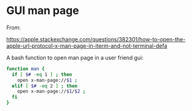 
# GUI man page

From:  

https://apple.stackexchange.com/questions/382301/how-to-open-the-apple-url-protocol-x-man-page-in-iterm-and-not-terminal-defa

A bash function to open man page in a user friend gui:

```bash
function man {
  if [ $# -eq 1 ] ; then
    open x-man-page://$1 ;
  elif [ $# -eq 2 ] ; then
    open x-man-page://$1/$2 ;
  fi
}
```